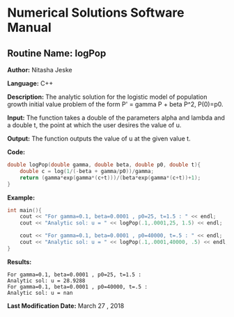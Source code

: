 # Numerical Solutions Software Manual

## **Routine Name:** logPop

**Author:** Nitasha Jeske

**Language:** C++

**Description:** The analytic solution for the logistic model of population growth initial value problem of the form P' = gamma P + beta P^2, P(0)=p0.

**Input:**  The function takes a double of the parameters alpha and lambda and a double t, the point at which the user desires the value of u. 

**Output:** The function outputs the value of u at the given value t.  

**Code:**
```C++
double logPop(double gamma, double beta, double p0, double t){
    double c = log(1/(-beta + gamma/p0))/gamma;
    return (gamma*exp(gamma*(c+t)))/(beta*exp(gamma*(c+t))+1);
}
```

**Example:**
```C++
int main(){
    cout << "For gamma=0.1, beta=0.0001 , p0=25, t=1.5 : " << endl;
    cout << "Analytic sol: u = " << logPop(.1,.0001,25, 1.5) << endl;

    cout << "For gamma=0.1, beta=0.0001 , p0=40000, t=.5 : " << endl;
    cout << "Analytic sol: u = " << logPop(.1,.0001,40000, .5) << endl;
}
```

**Results:**  
```
For gamma=0.1, beta=0.0001 , p0=25, t=1.5 : 
Analytic sol: u = 28.9288
For gamma=0.1, beta=0.0001 , p0=40000, t=.5 : 
Analytic sol: u = nan
```

**Last Modification Date:** March 27 , 2018
